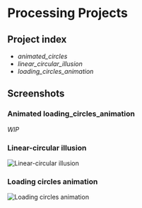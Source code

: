 # Processing Projects

## Project index
* *animated_circles*
* *linear_circular_illusion*
* *loading_circles_animation*

## Screenshots

### Animated loading_circles_animation
*WIP*

### Linear-circular illusion
![Linear-circular illusion](https://media.giphy.com/media/LpdpvoyM8CFLefyIbF/giphy.gif)

### Loading circles animation
![Loading circles animation](https://imgur.com/qjRLdd2.jpg)
